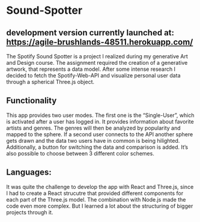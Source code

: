 # Sound-Spotter
## development version currently launched at: https://agile-brushlands-48511.herokuapp.com/

The Spotify Sound Spotter is a project I realized during my generative Art and Design course. The assignment required the creation of a generative artwork, that represents a data model. After some intense research I decided to fetch the Spotify-Web-API and visualize personal user data through a spherical Three.js object. 

## Functionality 
This app provides two user modes. The first one is the “Single-User”, which is activated after a user has logged in. It provides information about favorite artists and genres. The genres will then be analyzed by popularity and mapped to the sphere. If a second user connects to the API another sphere gets drawn and the data two users have in common is being hilighted. Additionally, a button for switching the data and comparison is added. It’s also possible to choose between 3 different color schemes. 

## Languages: 
It was quite the challenge to develop the app with React and Three.js, since I had to create a React strucutre that provided different components for each part of the Three.js model. The combination with Node.js made the code even more complex. But I learned a lot about the structuring of bigger projects through it.

